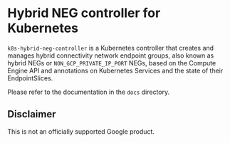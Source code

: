 # Hybrid NEG controller for Kubernetes

`k8s-hybrid-neg-controller` is a Kubernetes controller that creates and
manages hybrid connectivity network endpoint groups, also known as
hybrid NEGs or `NON_GCP_PRIVATE_IP_PORT` NEGs, based on the
Compute Engine API and annotations on Kubernetes Services and the state of
their EndpointSlices.

Please refer to the documentation in the `docs` directory.

## Disclaimer

This is not an officially supported Google product.
